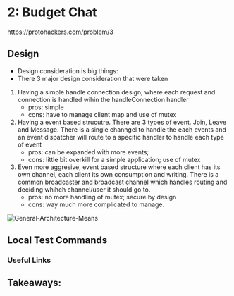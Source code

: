 # 2: Budget Chat
https://protohackers.com/problem/3

## Design

- Design consideration is big things:
- There 3 major design consideration that were taken
1. Having a simple handle connection design, where each request and connection is handled wihin the handleConnection handler
    - pros: simple
    - cons: have to manage client map and use of mutex
2. Having a event based strucutre. There are 3 types of event. Join, Leave and Message. There is a single channgel to handle the each events and an event dispatcher will route to a specific handler to handle each type of event
    - pros: can be expanded with more events; 
    - cons: little bit overkill for a simple application; use of  mutex
3. Even more aggresive, event based structure where each client has its own channel, each client its own consumption and writing. There is a common broadcaster and broadcast channel which handles routing and deciding whihch channel/user it should go to.
    - pros: no more handling of mutex; secure by design 
    - cons: way much more complicated to manage. 


![General-Architecture-Means](general-architecture.png)

## Local Test Commands

### Useful Links


## Takeaways:
